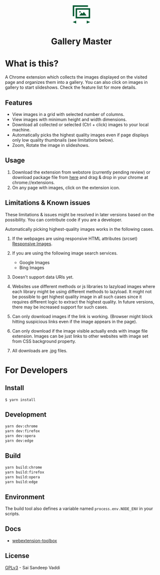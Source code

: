 <p align="center">
    <a href="https://github.com/saisandeepvaddi/gallery-master">
      <img alt="Ten Hands Logo" src="./app/images/icon-128.png" width="60" />
    </a>
  <h1 align="center">
    Gallery Master
  </h1>
</p>

# What is this?

A Chrome extension which collects the images displayed on the visited page and organizes them into a gallery.
You can also click on images in gallery to start slideshows. Check the feature list for more details.

## Features

- View images in a grid with selected number of columns.
- View images with minimum height and width dimensions.
- Download all collected or selected (Ctrl + click) images to your local machine.
- Automatically picks the highest quality images even if page displays only low quality thumbnails (see limitations below).
- Zoom, Rotate the image in slideshows.

## Usage

1. Download the extension from webstore (currently pending review) or download package file from [here](https://github.com/saisandeepvaddi/gallery-master/releases) and drag & drop in your chrome at chrome://extensions.
2. On any page with images, click on the extension icon.

## Limitations & Known issues

These limitations & issues might be resolved in later versions based on the possibility. You can contribute code if you are a developer.

Automatically picking highest-quality images works in the following cases.

1. If the webpages are using responsive HTML attributes (srcset) [Responsive Images](https://developer.mozilla.org/en-US/docs/Learn/HTML/Multimedia_and_embedding/Responsive_images).
2. If you are using the following image search services.
     - Google Images
     - Bing Images

3. Doesn't support data URIs yet.
4. Websites use different methods or js libraries to lazyload images where each library might be using different methods to lazyload. It might not be possible to get highest quality image in all such cases since it requires different logic to extract the highest quality. In future versions, there may be increased support for such cases.
5. Can only download images if the link is working. (Browser might block hitting suspicious links even if the image appears in the page).
6. Can only download if the image visible actually ends with image file extension. Images can be just links to other websites with image set from CSS background property.
7. All downloads are .jpg files.

# For Developers

## Install

    $ yarn install

## Development

    yarn dev:chrome
    yarn dev:firefox
    yarn dev:opera
    yarn dev:edge

## Build

    yarn build:chrome
    yarn build:firefox
    yarn build:opera
    yarn build:edge

## Environment

The build tool also defines a variable named `process.env.NODE_ENV` in your scripts.

## Docs

- [webextension-toolbox](https://github.com/HaNdTriX/webextension-toolbox)


## License
[GPLv3](/LICENSE) - Sai Sandeep Vaddi
